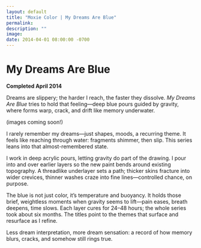 ```yaml
---
layout: default
title: "Moxie Color | My Dreams Are Blue"
permalink: 
description: ""
image: 
date: 2014-04-01 08:00:00 -0700
---
```


# My Dreams Are Blue  
**Completed April 2014**  

Dreams are slippery; the harder I reach, the faster they dissolve. *My Dreams Are Blue* tries to hold that feeling—deep blue pours guided by gravity, where forms warp, crack, and drift like memory underwater.  

(images coming soon!)  

I rarely remember my dreams—just shapes, moods, a recurring theme. It feels like reaching through water: fragments shimmer, then slip. This series leans into that almost-remembered state.  

I work in deep acrylic pours, letting gravity do part of the drawing. I pour into and over earlier layers so the new paint bends around existing topography. A threadlike underlayer sets a path; thicker skins fracture into wider crevices, thinner washes craze into fine lines—controlled chance, on purpose.  

The blue is not just color, it’s temperature and buoyancy. It holds those brief, weightless moments when gravity seems to lift—pain eases, breath deepens, time slows. Each layer cures for 24–48 hours; the whole series took about six months. The titles point to the themes that surface and resurface as I refine.  

Less dream interpretation, more dream sensation: a record of how memory blurs, cracks, and somehow still rings true.
